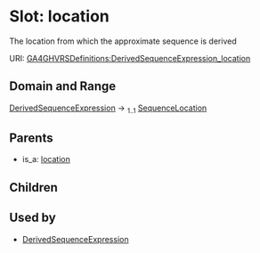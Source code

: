 
# Slot: location


The location from which the approximate sequence is derived

URI: [GA4GHVRSDefinitions:DerivedSequenceExpression_location](GA4GHVRSDefinitionsDerivedSequenceExpression_location)


## Domain and Range

[DerivedSequenceExpression](DerivedSequenceExpression.md) &#8594;  <sub>1..1</sub> [SequenceLocation](SequenceLocation.md)

## Parents

 *  is_a: [location](location.md)

## Children


## Used by

 * [DerivedSequenceExpression](DerivedSequenceExpression.md)
